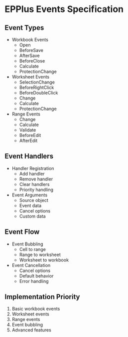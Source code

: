 # EPPlus Events Specification

## Event Types
- Workbook Events
  - Open
  - BeforeSave
  - AfterSave
  - BeforeClose
  - Calculate
  - ProtectionChange
- Worksheet Events
  - SelectionChange
  - BeforeRightClick
  - BeforeDoubleClick
  - Change
  - Calculate
  - ProtectionChange
- Range Events
  - Change
  - Calculate
  - Validate
  - BeforeEdit
  - AfterEdit

## Event Handlers
- Handler Registration
  - Add handler
  - Remove handler
  - Clear handlers
  - Priority handling
- Event Arguments
  - Source object
  - Event data
  - Cancel options
  - Custom data

## Event Flow
- Event Bubbling
  - Cell to range
  - Range to worksheet
  - Worksheet to workbook
- Event Cancellation
  - Cancel options
  - Default behavior
  - Error handling

## Implementation Priority
1. Basic workbook events
2. Worksheet events
3. Range events
4. Event bubbling
5. Advanced features